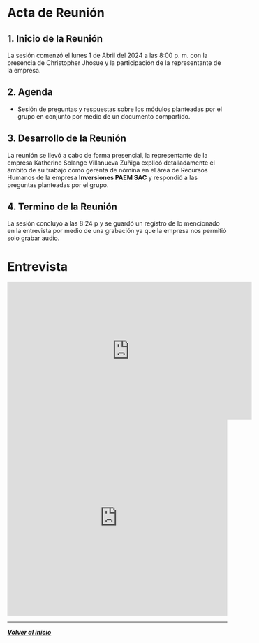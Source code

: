 # Acta de Reunión

## 1. Inicio de la Reunión
La sesión comenzó el lunes 1 de Abril del 2024 a las 8:00 p. m. con la presencia de Christopher Jhosue y la participación de la representante de la empresa.

## 2. Agenda
- Sesión de preguntas y respuestas sobre los módulos planteadas por el grupo en conjunto por medio de un documento compartido.

## 3. Desarrollo de la Reunión
La reunión se llevó a cabo de forma presencial, la representante de la empresa Katherine Solange Villanueva Zuñiga explicó detalladamente el ámbito de su trabajo como gerenta de nómina en el área de Recursos Humanos de la empresa **Inversiones PAEM SAC** y respondió a las preguntas planteadas por el grupo.

## 4. Termino de la Reunión 
La sesión concluyó a las 8:24 p y se guardó un registro de lo mencionado en la entrevista por medio de una grabación ya que la empresa nos permitió solo grabar audio.

# Entrevista

<iframe width="560" height="315" src="https://www.youtube.com/embed/2ivKEj3ksPk?si=tkyD6KkuWkLM4nw7" title="YouTube video player" frameborder="0" allow="accelerometer; autoplay; clipboard-write; encrypted-media; gyroscope; picture-in-picture; web-share" referrerpolicy="strict-origin-when-cross-origin" allowfullscreen></iframe>

<iframe width="100%" height="450" scrolling="no" frameborder="no" allow="autoplay" src="https://w.soundcloud.com/player/?url=https%3A//api.soundcloud.com/playlists/1810250830&color=%23ff5500&auto_play=false&hide_related=false&show_comments=true&show_user=true&show_reposts=false&show_teaser=true"></iframe>

---
***[Volver al inicio](../README.md)***
